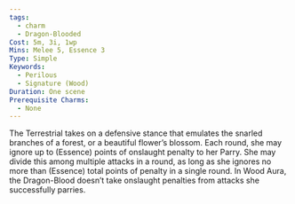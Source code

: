 ```yaml
---
tags:
  - charm
  - Dragon-Blooded
Cost: 5m, 3i, 1wp
Mins: Melee 5, Essence 3
Type: Simple
Keywords:
  - Perilous
  - Signature (Wood)
Duration: One scene
Prerequisite Charms:
  - None
---
```

The Terrestrial takes on a defensive stance that emulates the snarled branches of a forest, or a beautiful flower’s blossom. Each round, she may ignore up to (Essence) points of onslaught penalty to her Parry. She may divide this among multiple attacks in a round, as long as she ignores no more than (Essence) total points of penalty in a single round. In Wood Aura, the Dragon-Blood doesn’t take onslaught penalties from attacks she successfully parries.